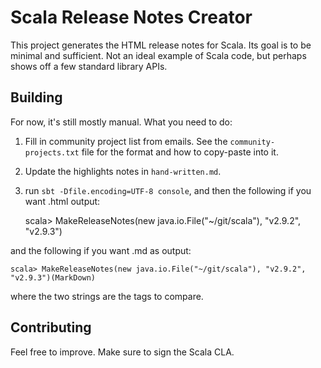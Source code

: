# Scala Release Notes Creator

This project generates the HTML release notes for Scala.   Its goal is to be minimal and sufficient.   Not an ideal example of Scala code,
but perhaps shows off a few standard library APIs.


## Building

For now, it's still mostly manual.   What you need to do:

1. Fill in community project list from emails.  See the `community-projects.txt` file for the format and how to copy-paste into it.
2. Update the highlights notes in `hand-written.md`.
3. run `sbt -Dfile.encoding=UTF-8 console`, and then the following if you want .html output:

    scala> MakeReleaseNotes(new java.io.File("~/git/scala"), "v2.9.2", "v2.9.3")
    
  and the following if you want .md as output:
  
    scala> MakeReleaseNotes(new java.io.File("~/git/scala"), "v2.9.2", "v2.9.3")(MarkDown)

where the two strings are the tags to compare.


## Contributing

Feel free to improve.   Make sure to sign the Scala CLA.